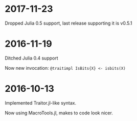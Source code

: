 # 2017-11-23

Dropped Julia 0.5 support, last release supporting it is v0.5.1


# 2016-11-19

Ditched Julia 0.4 support

Now new invocation: `@traitimpl IsBits{X} <- isbits(X)`

# 2016-10-13

Implemented Traitor.jl-like syntax.

Now using MacroTools.jl, makes to code look nicer.
